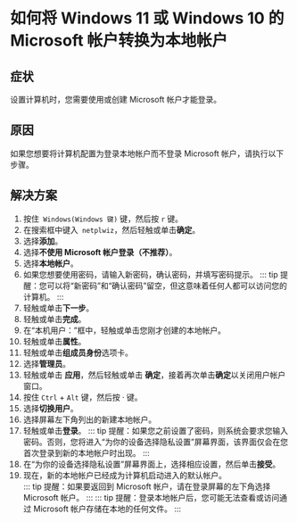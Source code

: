 # 如何将 Windows 11 或 Windows 10 的 Microsoft 帐户转换为本地帐户

## 症状

设置计算机时，您需要使用或创建 Microsoft 帐户才能登录。

## 原因

如果您想要将计算机配置为登录本地帐户而不登录 Microsoft 帐户，请执行以下步骤。

## 解决方案

1. 按住` Windows(Windows 键)` 键，然后按 `r` 键。
2. 在搜索框中键入` netplwiz`，然后轻触或单击**确定**。
3. 选择**添加**。
4. 选择**不使用 Microsoft 帐户登录（不推荐）**。
5. 选择**本地帐户**。
6. 如果您想要使用密码，请输入新密码，确认密码，并填写密码提示。
    ::: tip
    提醒：您可以将“新密码”和“确认密码”留空，但这意味着任何人都可以访问您的计算机。
    ::: 
7. 轻触或单击**下一步**。
8. 轻触或单击**完成**。
9. 在“本机用户：”框中，轻触或单击您刚才创建的本地帐户。
10. 轻触或单击**属性**。
11. 轻触或单击**组成员身份**选项卡。
12. 选择**管理员**。
13. 轻触或单击 **应用**，然后轻触或单击 **确定**，接着再次单击**确定**以关闭用户帐户窗口。
14. 按住 `Ctrl` + `Alt` 键，然后按 · 键。
15. 选择**切换用户**。
16. 选择屏幕左下角列出的新建本地帐户。
17. 轻触或单击**登录**。
    ::: tip
    提醒：如果您之前设置了密码，则系统会要求您输入密码。否则，您将进入“为你的设备选择隐私设置”屏幕界面，该界面仅会在您首次登录到新的本地帐户时出现。
    :::
18. 在“为你的设备选择隐私设置”屏幕界面上，选择相应设置，然后单击**接受**。
19. 现在，新的本地帐户已经成为计算机启动进入的默认帐户。\
    ::: tip
    提醒：如果要返回到 Microsoft 帐户，请在登录屏幕的左下角选择 Microsoft 帐户。
    :::
::: tip
提醒：登录本地帐户后，您可能无法查看或访问通过 Microsoft 帐户存储在本地的任何文件。
:::